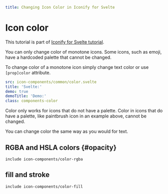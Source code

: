 ```yaml
title: Changing Icon Color in Iconify for Svelte
```

# Icon color

This tutorial is part of [Iconify for Svelte tutorial](./index.md).

You can only change color of monotone icons. Some icons, such as emoji, have a hardcoded palette that cannot be changed.

To change color of a monotone icon simply change text color or use `[prop]color` attribute.

```yaml
src: icon-components/common/color.svelte
title: 'Svelte:'
demo: true
demoTitle: 'Demo:'
class: components-color
```

Color only works for icons that do not have a palette. Color in icons that do have a palette, like paintbrush icon in an example above, cannot be changed.

You can change color the same way as you would for text.

## RGBA and HSLA colors {#opacity}

`include icon-components/color-rgba`

## fill and stroke

`include icon-components/color-fill`
